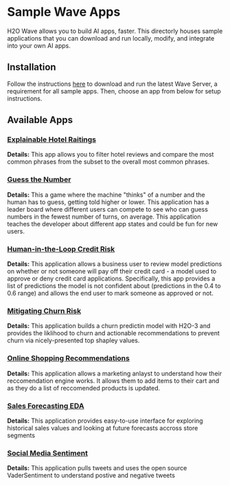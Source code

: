 # Sample Wave Apps

H2O Wave allows you to build AI apps, faster. This directorly houses sample applications that you can download and run locally, modify, and integrate into your own AI apps. 

## Installation 

Follow the instructions [here](https://h2oai.github.io/wave/docs/installation) to download and run the latest Wave Server, a requirement for all sample apps. Then, choose an app from below for setup instructions.



## Available Apps

### [Explainable Hotel Raitings](explaining-ratings/README.md)

**Details:** This app allows you to filter hotel reviews and compare the most common phrases from the subset to the overall most common phrases.



### [Guess the Number](guess-the-number/README.md)

**Details:** This a game where the machine "thinks" of a number and the human has to guess, getting told higher or lower. This application has a leader board where different users can compete to see who can guess numbers in the fewest number of turns, on average. This application teaches the developer about different app states and could be fun for new users.



### [Human-in-the-Loop Credit Risk](credit-risk/README.md)

**Details:** This application allows a business user to review model predictions on whether or not someone will pay off their credit card - a model used to approve or deny credit card applications. Specifically, this app provides a list of predictions the model is not confident about (predictions in the 0.4 to 0.6 range) and allows the end user to mark someone as approved or not.



### [Mitigating Churn Risk](churn-risk/README.md)

**Details:** This application builds a churn predictin model with H2O-3 and provides the liklihood to churn and actionable recommendations to prevent churn via nicely-presented top shapley values.



### [Online Shopping Recommendations](shopping-cart-recommendations/README.md)

**Details:** This application allows a marketing anlayst to understand how their reccomendation engine works. It allows them to add items to their cart and as they do a list of reccomended products is updated.



### [Sales Forecasting EDA](sales-forecasting/README.md)

**Details:** This application provides easy-to-use interface for exploring historical sales values and looking at future forecasts accross store segments



 ### [Social Media Sentiment](twitter-sentiment/README.md)

**Details:** This application pulls tweets and uses the open source VaderSentiment to understand postive and negative tweets













